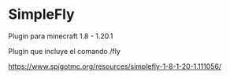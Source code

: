 # SimpleFly
 Plugin para minecraft 1.8 - 1.20.1

Plugin que incluye el comando /fly

https://www.spigotmc.org/resources/simplefly-1-8-1-20-1.111056/
